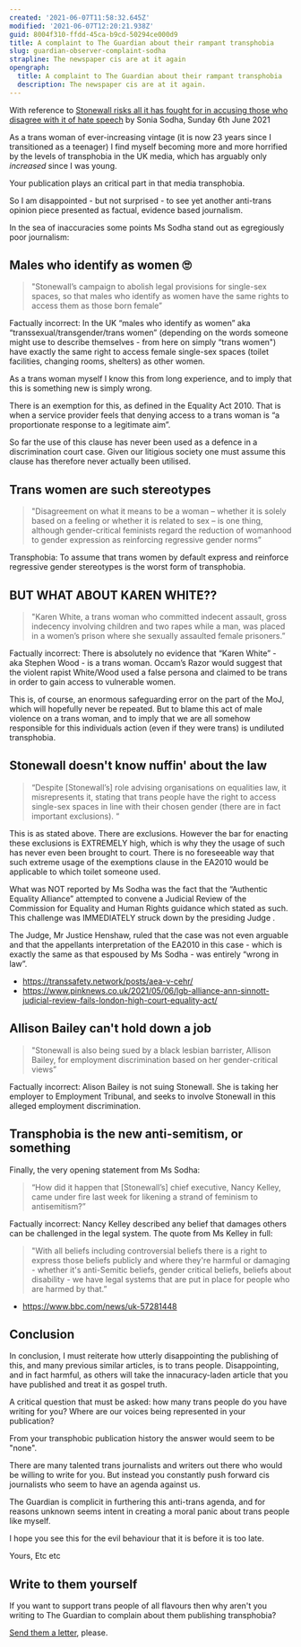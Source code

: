 ```yaml
---
created: '2021-06-07T11:58:32.645Z'
modified: '2021-06-07T12:20:21.938Z'
guid: 8004f310-ffdd-45ca-b9cd-50294ce000d9
title: A complaint to The Guardian about their rampant transphobia
slug: guardian-observer-complaint-sodha
strapline: The newspaper cis are at it again
opengraph:
  title: A complaint to The Guardian about their rampant transphobia
  description: The newspaper cis are at it again.
---
```

With reference to [Stonewall risks all it has fought for in accusing those who disagree with it of hate speech](https://theguardian.com/commentisfree/2021/jun/06/stonewall-risks-all-it-has-fought-for-in-accusing-those-who-disagree-with-it-of-hate-speech) by Sonia Sodha, Sunday 6th June 2021


As a trans woman of ever-increasing vintage (it is now 23 years since I transitioned as a teenager) I find myself becoming more and more horrified by the levels of transphobia in the UK media, which has arguably only _increased_ since I was young.

Your publication plays an critical part in that media transphobia.

So I am disappointed - but not surprised - to see yet another anti-trans opinion piece presented as factual, evidence based journalism. 

In the sea of inaccuracies some points Ms Sodha stand out as egregiously poor journalism:

## Males who identify as women 🙄

> "Stonewall’s campaign to abolish legal provisions for single-sex spaces, so that males who identify as women have the same rights to access them as those born female”

Factually incorrect: In the UK “males who identify as women” aka “transsexual/transgender/trans women” (depending on the words someone might use to describe themselves - from here on simply “trans women") have exactly the same right to access female single-sex spaces (toilet facilities, changing rooms, shelters) as other women.

As a trans woman myself I know this from long experience, and to imply that this is something new is simply wrong. 

There is an exemption for this, as defined in the Equality Act 2010. That is when a service provider feels that denying access to a trans woman is “a proportionate response to a legitimate aim”. 

So far the use of this clause has never been used as a defence in a discrimination court case. Given our litigious society one must assume this clause has therefore never actually been utilised.


## Trans women are such stereotypes

> "Disagreement on what it means to be a woman – whether it is solely based on a feeling or whether it is related to sex – is one thing, although gender-critical feminists regard the reduction of womanhood to gender expression as reinforcing regressive gender norms”

Transphobia: To assume that trans women by default express and reinforce regressive gender stereotypes is the worst form of transphobia. 

## BUT WHAT ABOUT KAREN WHITE??

> "Karen White, a trans woman who committed indecent assault, gross indecency involving children and two rapes while a man, was placed in a women’s prison where she sexually assaulted female prisoners.”

Factually incorrect: There is absolutely no evidence that “Karen White” - aka Stephen Wood - is a trans woman. Occam’s Razor would suggest that the violent rapist White/Wood used a false persona and claimed to be trans in order to gain access to vulnerable women. 

This is, of course, an enormous safeguarding error on the part of the MoJ, which will hopefully never be repeated. But to blame this act of male violence on a trans woman, and to imply that we are all somehow responsible for this individuals action (even if they were trans) is undiluted transphobia. 


## Stonewall doesn't know nuffin' about the law

> “Despite [Stonewall’s] role advising organisations on equalities law, it misrepresents it, stating that trans people have the right to access single-sex spaces in line with their chosen gender (there are in fact important exclusions). “

This is as stated above. There are exclusions. However the bar for enacting these exclusions is EXTREMELY high, which is why they the usage of such has never even been brought to court. There is no foreseeable way that such extreme usage of the exemptions clause in the EA2010 would be applicable to which toilet someone used. 

What was NOT reported by Ms Sodha was the fact that the “Authentic Equality Alliance” attempted to convene a Judicial Review of the Commission for Equality and Human Rights guidance which stated as such. This challenge was IMMEDIATELY struck down by the presiding Judge   .

The Judge, Mr Justice Henshaw, ruled that the case was not even arguable and that the appellants interpretation of the EA2010 in this case - which is exactly the same as that espoused by Ms Sodha - was entirely “wrong in law”. 

- https://transsafety.network/posts/aea-v-cehr/
- https://www.pinknews.co.uk/2021/05/06/lgb-alliance-ann-sinnott-judicial-review-fails-london-high-court-equality-act/

## Allison Bailey can't hold down a job

> "Stonewall is also being sued by a black lesbian barrister, Allison Bailey, for employment discrimination based on her gender-critical views”

Factually incorrect: Alison Bailey is not suing Stonewall. She is taking her employer to Employment Tribunal, and seeks to involve Stonewall in this alleged employment discrimination.


## Transphobia is the new anti-semitism, or something

Finally, the very opening statement from Ms Sodha:

> “How did it happen that [Stonewall’s] chief executive, Nancy Kelley, came under fire last week for likening a strand of feminism to antisemitism?”

Factually incorrect: Nancy Kelley described any belief that damages others can be challenged in the legal system. The quote from Ms Kelley in full:

> "With all beliefs including controversial beliefs there is a right to express those beliefs publicly and where they're harmful or damaging - whether it's anti-Semitic beliefs, gender critical beliefs, beliefs about disability - we have legal systems that are put in place for people who are harmed by that.”

- https://www.bbc.com/news/uk-57281448


## Conclusion

In conclusion, I must reiterate how utterly disappointing the publishing of this, and many previous similar articles, is to trans people. Disappointing, and in fact harmful, as others will take the innacuracy-laden article that you have published and treat it as gospel truth.

A critical question that must be asked: how many trans people do you have writing for you? Where are our voices being represented in your publication? 

From your transphobic publication history the answer would seem to be "none".

There are many talented trans journalists and writers out there who would be willing to write for you. But instead you constantly push forward cis journalists who seem to have an agenda against us. 

The Guardian is complicit in furthering this anti-trans agenda, and for reasons unknown seems intent in creating a moral panic about trans people like myself.

I hope you see this for the evil behaviour that it is before it is too late.

Yours,
Etc etc

## Write to them yourself

If you want to support trans people of all flavours then why aren't you writing to The Guardian to complain about them publishing transphobia?

[Send them a letter](https://www.theguardian.com/info/2015/jan/28/contact-the-guardian-letters-desk), please.






 
